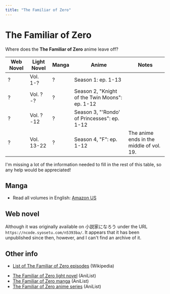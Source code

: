```yaml
---
title: "The Familiar of Zero"
---
```


# The Familiar of Zero

Where does the **The Familiar of Zero** anime leave off?

<table>
    <thead>
        <tr>
            <th>Web Novel</th>
            <th>Light Novel</th>
            <th>Manga</th>
            <th>Anime</th>
            <th>Notes</th>
        </tr>
    </thead>
    <tbody>
        <tr>
            <td>?</td>
            <td>Vol. 1-?</td>
            <td>?</td>
            <td>Season 1: ep. 1-13</td>
            <td></td>
        </tr>
        <tr>
            <td>?</td>
            <td>Vol. ?-?</td>
            <td>?</td>
            <td>Season 2, "Knight of the Twin Moons": ep. 1-12</td>
            <td></td>
        </tr>
        <tr>
            <td>?</td>
            <td>Vol. ?-12</td>
            <td>?</td>
            <td>Season 3, "'Rondo' of Princesses": ep. 1-12</td>
            <td></td>
        </tr>
        <tr>
            <td>?</td>
            <td>Vol. 13-22</td>
            <td>?</td>
            <td>Season 4, "F": ep. 1-12</td>
            <td>The anime ends in the middle of vol. 19.</td>
        </tr>
    </tbody>
</table>

I'm missing a lot of the information needed to fill in the rest of this table, so any help would be appreciated!

## Manga

* Read all volumes in English: [Amazon US](https://www.amazon.com/dp/B07JJHWDJH)

## Web novel

Although it was originally available on 小説家になろう under the URL `https://ncode.syosetu.com/n5393ba/`. It appears that it has been unpublished since then, however, and I can't find an archive of it.

## Other info

* [List of The Familiar of Zero episodes](https://en.wikipedia.org/wiki/List_of_The_Familiar_of_Zero_episodes) (Wikipedia)
<!-- * [List of The Familiar of Zero volumes (manga and light novel)](No article available!) (Wikipedia) -->
* [The Familiar of Zero light novel](https://anilist.co/manga/35450/The-Familiar-of-Zero/) (AniList)
* [The Familiar of Zero manga](https://anilist.co/manga/31154/Zeros-Familiar/) (AniList)
* [The Familiar of Zero anime series](https://anilist.co/anime/1195/The-Familiar-of-Zero/) (AniList)
